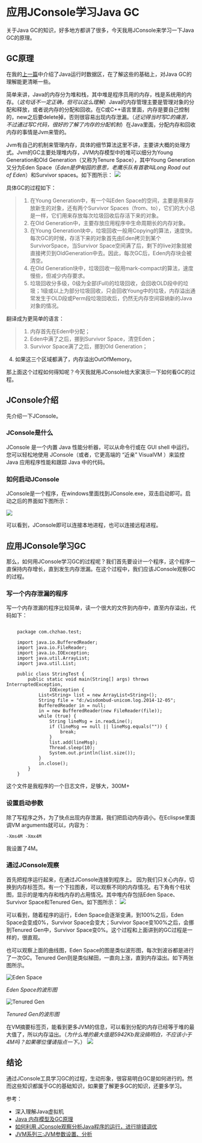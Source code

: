 # 应用JConsole学习Java GC


关于Java GC的知识，好多地方都讲了很多，今天我用JConsole来学习一下Java GC的原理。

## GC原理
在我的[上一篇](http://www.cnblogs.com/wardensky/p/4162121.html)中介绍了Java运行时数据区，在了解这些的基础上，对Java GC的理解能更清晰一些。

简单来讲，Java的内存分为堆和栈，其中堆是程序员用的内存，栈是系统用的内存。（*这句话不一定正确，但可以这么理解*）Java的内存管理主要是管理对象的分配和释放，或者说内存的分配和回收。在C或C++语言里面，内存是要自己控制的，new之后要delete掉，否则很容易出现内存泄漏。（*还记得当时写C的痛苦，不过通过写C代码，很好的了解了内存的分配机制*）在Java里面，分配内存和回收内存的事情是Jvm来管的。

Jvm有自己的机制来管理内存，具体的细节算法这里不讲，主要讲大概的处理方式。Jvm的GC主要处理堆内存，JVM内存模型中的堆可以细分为Young Generation和Old Generation（又称为Tenure Space），其中Young Generation又分为Eden Space（*Eden是伊甸园的意思，老鹰乐队有首歌叫Long Road out of Eden*）和Survivor spaces。如下图所示：
![](http://images.cnitblog.com/blog/239608/201412/152353513443951.jpg)


具体GC的过程如下：
> 1. 在Young Generation中，有一个叫Eden Space的空间，主要是用来存放新生的对象，还有两个Survivor Spaces（from、to），它们的大小总是一样，它们用来存放每次垃圾回收后存活下来的对象。
> 1. 在Old Generation中，主要存放应用程序中生命周期长的内存对象。
> 1. 在Young Generation块中，垃圾回收一般用Copying的算法，速度快。每次GC的时候，存活下来的对象首先由Eden拷贝到某个SurvivorSpace，当Survivor Space空间满了后，剩下的live对象就被直接拷贝到OldGeneration中去。因此，每次GC后，Eden内存块会被清空。
> 1. 在Old Generation块中，垃圾回收一般用mark-compact的算法，速度慢些，但减少内存要求。
> 1. 垃圾回收分多级，0级为全部(Full)的垃圾回收，会回收OLD段中的垃圾；1级或以上为部分垃圾回收，只会回收Young中的垃圾，内存溢出通常发生于OLD段或Perm段垃圾回收后，仍然无内存空间容纳新的Java对象的情况。

翻译成为更简单的语言：

> 1. 内存首先在Eden中分配；
> 1. Eden中满了之后，挪到Survivor Space，清空Eden；
> 1. Survivor Space满了之后，挪到Old Generation；
4. 如果这三个区域都满了，内存溢出OutOfMemory。

那上面这个过程如何得知呢？今天我就用JConsole给大家演示一下如何看GC的过程。

## JConsole介绍

先介绍一下JConsole。

### JConsole是什么
JConsole 是一个内置 Java 性能分析器，可以从命令行或在 GUI shell 中运行。您可以轻松地使用 JConsole（或者，它更高端的 “近亲” VisualVM ）来监控 Java 应用程序性能和跟踪 Java 中的代码。

### 如何启动JConsole
JConsole是一个程序，在windows里面找到JConsole.exe，双击启动即可。启动之后的界面如下图所示：

![](../images/jconsole.png)

可以看到，JConsole即可以连接本地进程，也可以连接远程进程。

## 应用JConsole学习GC

那么，如何用JConsole学习GC的过程呢？我们首先要设计一个程序，这个程序一直保持内存增长，直到发生内存泄漏。在这个过程中，我们应该JConsole观察GC的过程。

### 写一个内存泄漏的程序
写一个内存泄漏的程序比较简单，读一个很大的文件到内存中，直至内存溢出，代码如下：

```

	package com.chzhao.test;

	import java.io.BufferedReader;
	import java.io.FileReader;
	import java.io.IOException;
	import java.util.ArrayList;
	import java.util.List;

	public class StringTest {
		public static void main(String[] args) throws InterruptedException,
				IOException {
			List<String> list = new ArrayList<String>();
			String file = "d:/wisdombud-unicom.log.2014-12-05";
			BufferedReader in = null;
			in = new BufferedReader(new FileReader(file));
			while (true) {
				String lineMsg = in.readLine();
				if (lineMsg == null || lineMsg.equals("")) {
					break;
				}
				list.add(lineMsg);
				Thread.sleep(10);
				System.out.println(list.size());
			}
			in.close();
		}
	}

```
这个文件是我程序的一个日志文件，足够大，300M+

### 设置启动参数
除了写程序之外，为了快点出现内存泄漏，我们把启动内存调小。在Eclispse里面调VM arguments就可以，内容为：

```
-Xms4M -Xmx4M
```

我设置了4M。
### 通过JConsole观察

首先把程序运行起来，在通过JConsole连接到程序上。
因为我们只关心内存，切换到内存标签页。有一个下拉图表，可以观察不同的内存情况。右下角有个柱状图，显示的是堆内存和栈内存的占用情况。其中堆内存包括Eden Space、Survivor Space和Tenured Gen。如下图所示：
![](http://images.cnitblog.com/blog/239608/201412/160022339841560.png)

可以看到，随着程序的运行，Eden Space会逐渐变满，到100%之后，Eden Space会变成0%，Survivor Space会变大；Survivor Space变100%之后，会挪到Tenured Gen中，Survivor Space变0%。这个过程和上面讲到的GC过程是一样的，很直观。

也可以观察上面的曲线图，Eden Space的图是类似波形图，每次到波谷都是进行了一次GC。Tenured Gen则是类似梯田，一直向上涨，直到内存溢出。如下两张图所示。

![Eden Space](../images/jconsole-gc-1.png)

*Eden Space的波形图*

![Tenured Gen](../images/jconsole-gc-2.png)

*Tenured Gen的波形图*

在VM摘要标签页，能看到更多JVM的信息，可以看到分配的内存已经等于堆的最大值了，所以内存溢出。（*为什么堆的最大值是5942Kb我没搞明白，不应该小于4M吗？如果哪位懂请指点一下。*）
![](../images/jconsole-gc-3.png)


## 结论
通过JConsole工具学习GC的过程，生动形象，很容易明白GC是如何进行的。然而这些知识都属于GC的基础知识，如果要了解更多GC的知识，还要多学习。

参考：

- 深入理解Java虚拟机
- [Java 内存模型及GC原理](http://blog.csdn.net/ithomer/article/details/6252552)
- [如何利用 JConsole观察分析Java程序的运行，进行排错调优](http://jiajun.iteye.com/blog/810150)
- [JVM系列三:JVM参数设置、分析](http://www.cnblogs.com/redcreen/archive/2011/05/04/2037057.html)
